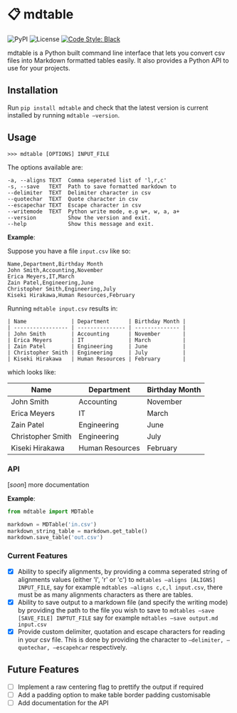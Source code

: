 # :clipboard: mdtable

![PyPI](https://img.shields.io/pypi/v/mdtable.svg?style=flat-square)
![License](https://img.shields.io/github/license/mzjp2/mdtable.svg?style=flat-square)
[![Code Style: Black](https://img.shields.io/badge/code-black-black.svg?style=flat-square)](https://github.com/ambv/black)

mdtable is a Python built command line interface that lets you convert csv files into Markdown formatted tables easily. It also provides a Python API to use for your projects.

## Installation

Run ``pip install mdtable`` and check that the latest version is current installed by running ``mdtable —version``.

## Usage

```shell
>>> mdtable [OPTIONS] INPUT_FILE
```

The options available are:

```
-a, --aligns TEXT  Comma seperated list of 'l,r,c'
-s, --save   TEXT  Path to save formatted markdown to
--delimiter  TEXT  Delimiter character in csv
--quotechar  TEXT  Quote character in csv
--escapechar TEXT  Escape character in csv
--writemode  TEXT  Python write mode, e.g w+, w, a, a+
--version          Show the version and exit.
--help             Show this message and exit.
```

**Example**:

Suppose you have a file `input.csv` like so:

```
Name,Department,Birthday Month
John Smith,Accounting,November
Erica Meyers,IT,March
Zain Patel,Engineering,June
Christopher Smith,Engineering,July
Kiseki Hirakawa,Human Resources,February
```

Running ``mdtable input.csv`` results in:

```
| Name              | Department      | Birthday Month |
| ----------------- | --------------- | -------------- |
| John Smith        | Accounting      | November       |
| Erica Meyers      | IT              | March          |
| Zain Patel        | Engineering     | June           |
| Christopher Smith | Engineering     | July           |
| Kiseki Hirakawa   | Human Resources | February       |
```

which looks like:

| Name              | Department      | Birthday Month |
| ----------------- | --------------- | -------------- |
| John Smith        | Accounting      | November       |
| Erica Meyers      | IT              | March          |
| Zain Patel        | Engineering     | June           |
| Christopher Smith | Engineering     | July           |
| Kiseki Hirakawa   | Human Resources | February       |

### API

[*soon*] more documentation

**Example**:

```python
from mdtable import MDTable

markdown = MDTable('in.csv')
markdown_string_table = markdown.get_table()
markdown.save_table('out.csv')
```

### Current Features

- [x] Ability to specify alignments, by providing a comma seperated string of alignments values (either 'l', 'r' or 'c') to ``mdtables —aligns [ALIGNS] INPUT_FILE``, say for example ``mdtables —aligns c,c,l input.csv``, there must be as many alignments characters as there are tables.
- [x] Ability to save output to a markdown file (and specify the writing mode) by providing the path to the file you wish to save to ``mdtables —save [SAVE_FILE] INPTUT_FILE`` say for example ``mdtables —save output.md input.csv``
- [x] Provide custom delimiter, quotation and escape characters for reading in your csv file. This is done by providing the character to ``—delimiter, —quotechar, —escapehcar`` respectively.

## Future Features

- [ ] Implement a raw centering flag to prettify the output if required
- [ ] Add a padding option to make table border padding customisable
- [ ] Add documentation for the API
